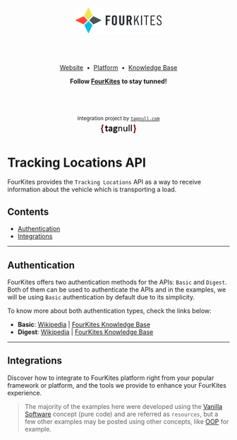 <div align="center">
	<img src="./assets/images/logos/fourkites.png?2cb35fd53dc47d5d8e5d5a1a8289c1eb010be8dc" alt="FourKites">
	<br>
	<br>
    <br>
    <br>
    <p>
        <a href="https://www.fourkites.com" target="_blank">Website</a>&nbsp;&nbsp;&bull;&nbsp;
        <a href="https://app.fourkites.com" target="_blank">Platform</a>&nbsp;&nbsp;&bull;&nbsp;
        <a href="https://support.fourkites.com/hc/en-us" target="_blank">Knowledge Base</a>
    </p>
    <p>
        <b>Follow <a href="https://twitter.com/FourKites" target="_blank">FourKites</a> to stay tunned!</b>
    </p>
	<br>
	<br>
	<p>
        <sub>Integration project by <a href="https://tagnull.com" target="_blank"><code>tagnull.com</code></a></sub>
        <br>
        <a href="https://tagnull.com" target="_blank">
            <img src="./assets/images/logos/tagnull.png?9094935c2fdc3f852ce367c5ef995ee18cec2d93" width="80" alt="Tagnull">
        </a>
	</p>
</div>

# Tracking Locations API
FourKites provides the `Tracking Locations` API as a way to receive information about the vehicle which is transporting a load.

## Contents
- [Authentication](#authentication)
- [Integrations](#integrations)

---

## Authentication
FourKites offers two authentication methods for the APIs: `Basic` and `Digest`.
Both of them can be used to authenticate the APIs and in the examples, we will be using `Basic` authentication by default due to its simplicity.

To know more about both authentication types, check the links below:
 - **Basic**: [Wikipedia](https://en.wikipedia.org/wiki/Basic_access_authentication "Basic access authentication - Wikipedia") | [FourKites Knowledge Base](https://support.fourkites.com/hc/en-us/articles/115007778968-HTTP-Basic-Authentication "HTTP Basic Authentication")
 - **Digest**: [Wikipedia](https://en.wikipedia.org/wiki/Digest_access_authentication "Digest access authentication - Wikipedia") | [FourKites Knowledge Base](https://support.fourkites.com/hc/en-us/articles/115007621867-Nonce-Authentication "Nonce Authentication")

---

## Integrations
Discover how to integrate to FourKites platform right from your popular framework or platform, and the tools we provide to enhance your FourKites experience.

> The majority of the examples here were developed using the [Vanilla Software](https://en.wikipedia.org/wiki/Vanilla_software "Vanilla software - Wikipedia") concept (pure code) and are referred as `resources`, but a few other examples may be posted using other concepts, like [OOP](https://en.wikipedia.org/wiki/Object-oriented_programming "Object-oriented programming - Wikipedia") for example.